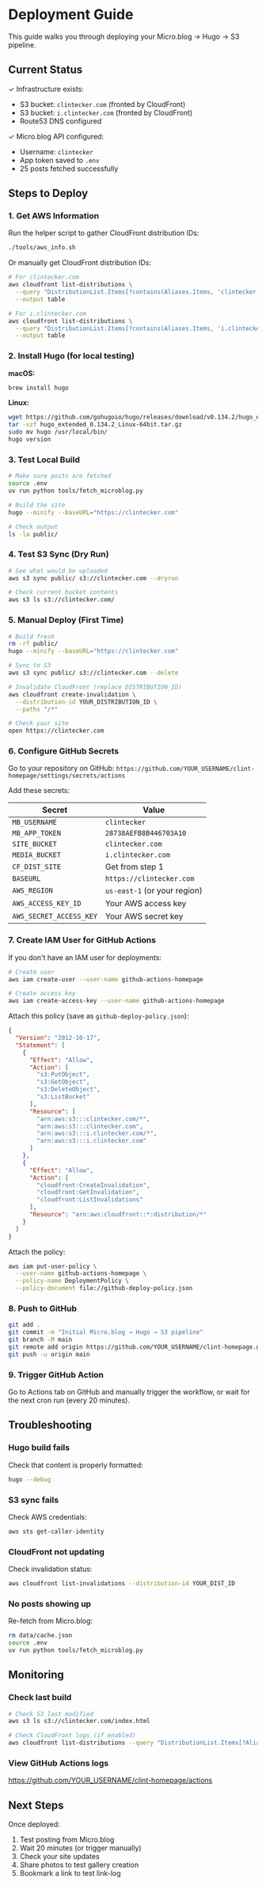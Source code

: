 # Deployment Guide

This guide walks you through deploying your Micro.blog → Hugo → S3 pipeline.

## Current Status

✓ Infrastructure exists:
- S3 bucket: `clintecker.com` (fronted by CloudFront)
- S3 bucket: `i.clintecker.com` (fronted by CloudFront)
- Route53 DNS configured

✓ Micro.blog API configured:
- Username: `clintecker`
- App token saved to `.env`
- 25 posts fetched successfully

## Steps to Deploy

### 1. Get AWS Information

Run the helper script to gather CloudFront distribution IDs:

```bash
./tools/aws_info.sh
```

Or manually get CloudFront distribution IDs:

```bash
# For clintecker.com
aws cloudfront list-distributions \
  --query "DistributionList.Items[?contains(Aliases.Items, 'clintecker.com')].[Id,DomainName]" \
  --output table

# For i.clintecker.com
aws cloudfront list-distributions \
  --query "DistributionList.Items[?contains(Aliases.Items, 'i.clintecker.com')].[Id,DomainName]" \
  --output table
```

### 2. Install Hugo (for local testing)

**macOS:**
```bash
brew install hugo
```

**Linux:**
```bash
wget https://github.com/gohugoio/hugo/releases/download/v0.134.2/hugo_extended_0.134.2_Linux-64bit.tar.gz
tar -xzf hugo_extended_0.134.2_Linux-64bit.tar.gz
sudo mv hugo /usr/local/bin/
hugo version
```

### 3. Test Local Build

```bash
# Make sure posts are fetched
source .env
uv run python tools/fetch_microblog.py

# Build the site
hugo --minify --baseURL="https://clintecker.com"

# Check output
ls -la public/
```

### 4. Test S3 Sync (Dry Run)

```bash
# See what would be uploaded
aws s3 sync public/ s3://clintecker.com --dryrun

# Check current bucket contents
aws s3 ls s3://clintecker.com/
```

### 5. Manual Deploy (First Time)

```bash
# Build fresh
rm -rf public/
hugo --minify --baseURL="https://clintecker.com"

# Sync to S3
aws s3 sync public/ s3://clintecker.com --delete

# Invalidate CloudFront (replace DISTRIBUTION_ID)
aws cloudfront create-invalidation \
  --distribution-id YOUR_DISTRIBUTION_ID \
  --paths "/*"

# Check your site
open https://clintecker.com
```

### 6. Configure GitHub Secrets

Go to your repository on GitHub:
`https://github.com/YOUR_USERNAME/clint-homepage/settings/secrets/actions`

Add these secrets:

| Secret                  | Value                           |
| ----------------------- | ------------------------------- |
| `MB_USERNAME`           | `clintecker`                    |
| `MB_APP_TOKEN`          | `28738AEFB8B446703A10`          |
| `SITE_BUCKET`           | `clintecker.com`                |
| `MEDIA_BUCKET`          | `i.clintecker.com`              |
| `CF_DIST_SITE`          | Get from step 1                 |
| `BASEURL`               | `https://clintecker.com`        |
| `AWS_REGION`            | `us-east-1` (or your region)    |
| `AWS_ACCESS_KEY_ID`     | Your AWS access key             |
| `AWS_SECRET_ACCESS_KEY` | Your AWS secret key             |

### 7. Create IAM User for GitHub Actions

If you don't have an IAM user for deployments:

```bash
# Create user
aws iam create-user --user-name github-actions-homepage

# Create access key
aws iam create-access-key --user-name github-actions-homepage
```

Attach this policy (save as `github-deploy-policy.json`):

```json
{
  "Version": "2012-10-17",
  "Statement": [
    {
      "Effect": "Allow",
      "Action": [
        "s3:PutObject",
        "s3:GetObject",
        "s3:DeleteObject",
        "s3:ListBucket"
      ],
      "Resource": [
        "arn:aws:s3:::clintecker.com/*",
        "arn:aws:s3:::clintecker.com",
        "arn:aws:s3:::i.clintecker.com/*",
        "arn:aws:s3:::i.clintecker.com"
      ]
    },
    {
      "Effect": "Allow",
      "Action": [
        "cloudfront:CreateInvalidation",
        "cloudfront:GetInvalidation",
        "cloudfront:ListInvalidations"
      ],
      "Resource": "arn:aws:cloudfront::*:distribution/*"
    }
  ]
}
```

Attach the policy:

```bash
aws iam put-user-policy \
  --user-name github-actions-homepage \
  --policy-name DeploymentPolicy \
  --policy-document file://github-deploy-policy.json
```

### 8. Push to GitHub

```bash
git add .
git commit -m "Initial Micro.blog → Hugo → S3 pipeline"
git branch -M main
git remote add origin https://github.com/YOUR_USERNAME/clint-homepage.git
git push -u origin main
```

### 9. Trigger GitHub Action

Go to Actions tab on GitHub and manually trigger the workflow, or wait for the next cron run (every 20 minutes).

## Troubleshooting

### Hugo build fails

Check that content is properly formatted:
```bash
hugo --debug
```

### S3 sync fails

Check AWS credentials:
```bash
aws sts get-caller-identity
```

### CloudFront not updating

Check invalidation status:
```bash
aws cloudfront list-invalidations --distribution-id YOUR_DIST_ID
```

### No posts showing up

Re-fetch from Micro.blog:
```bash
rm data/cache.json
source .env
uv run python tools/fetch_microblog.py
```

## Monitoring

### Check last build

```bash
# Check S3 last modified
aws s3 ls s3://clintecker.com/index.html

# Check CloudFront logs (if enabled)
aws cloudfront list-distributions --query "DistributionList.Items[?Aliases.Items[0]=='clintecker.com'].Logging"
```

### View GitHub Actions logs

https://github.com/YOUR_USERNAME/clint-homepage/actions

## Next Steps

Once deployed:
1. Test posting from Micro.blog
2. Wait 20 minutes (or trigger manually)
3. Check your site updates
4. Share photos to test gallery creation
5. Bookmark a link to test link-log

